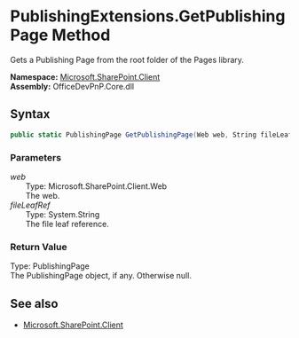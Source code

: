 # PublishingExtensions.GetPublishingPage Method  
Gets a Publishing Page from the root folder of the Pages library.  

**Namespace:** [Microsoft.SharePoint.Client](Microsoft.SharePoint.Client.md)  
**Assembly:** OfficeDevPnP.Core.dll  
## Syntax
```C#
public static PublishingPage GetPublishingPage(Web web, String fileLeafRef)
```
### Parameters
*web*  
&emsp;&emsp;Type: Microsoft.SharePoint.Client.Web  
&emsp;&emsp;The web.  
*fileLeafRef*  
&emsp;&emsp;Type: System.String  
&emsp;&emsp;The file leaf reference.  
### Return Value
Type: PublishingPage  
The PublishingPage object, if any. Otherwise null.

## See also
- [Microsoft.SharePoint.Client](Microsoft.SharePoint.Client.md)
